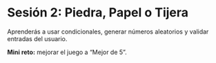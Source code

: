 # Sesión 2: Piedra, Papel o Tijera

Aprenderás a usar condicionales, generar números aleatorios y validar entradas del usuario.

**Mini reto:** mejorar el juego a “Mejor de 5”.
